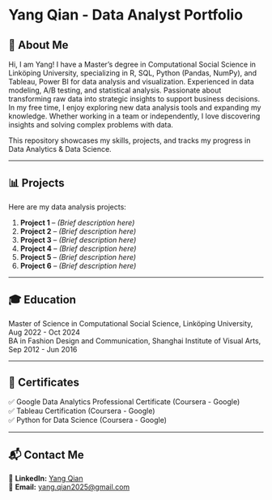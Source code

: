 # Yang Qian - Data Analyst Portfolio

## **👋 About Me**
Hi, I am Yang! I have a Master’s degree in Computational Social Science in Linköping University, specializing in R, SQL, Python (Pandas, NumPy), and Tableau, Power BI for data analysis and visualization. Experienced in data modeling, A/B testing, and statistical analysis. Passionate about transforming raw data into strategic insights to support business decisions. In my free time, I enjoy exploring new data analysis tools and expanding my knowledge. Whether working in a team or independently, I love discovering insights and solving complex problems with data.  

This repository showcases my skills, projects, and tracks my progress in Data Analytics & Data Science.

---

## **📊 Projects**
Here are my data analysis projects:

1. **Project 1** – *(Brief description here)*  
2. **Project 2** – *(Brief description here)*  
3. **Project 3** – *(Brief description here)*  
4. **Project 4** – *(Brief description here)*  
5. **Project 5** – *(Brief description here)*  
6. **Project 6** – *(Brief description here)*

---

## **🎓 Education**
Master of Science in Computational Social Science, Linköping University, Aug 2022 - Oct 2024  
BA in Fashion Design and Communication, Shanghai Institute of Visual Arts, Sep 2012 - Jun 2016

---

## **📜 Certificates**
✅ Google Data Analytics Professional Certificate (Coursera - Google)  
✅ Tableau Certification (Coursera - Google)  
✅ Python for Data Science (Coursera - Google)  

---

## **📬 Contact Me**
📌 **LinkedIn:** [Yang Qian](https://www.linkedin.com/in/yangqian86)  
📌 **Email:** yang.qian2025@gmail.com  
